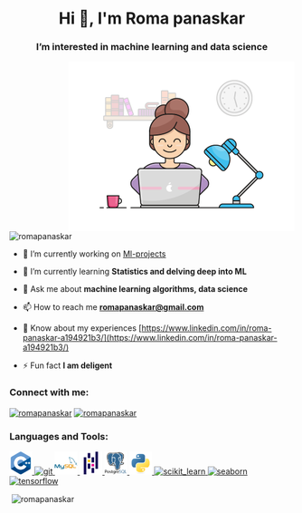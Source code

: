 <h1 align="center">Hi 👋, I'm Roma panaskar</h1>
<h3 align="center">I’m interested in machine learning and data science</h3>
<img align="right" alt="coding" width="400" src="https://github.com/romapanaskar/romapanaskar/blob/main/e726c74ac081eed50feee1433d12c998.gif">
<p align="left"> <img src="https://komarev.com/ghpvc/?username=romapanaskar&label=Profile%20views&color=0e75b6&style=flat" alt="romapanaskar" /> </p>

- 🔭 I’m currently working on [Ml-projects](https://github.com/romapanaskar/mlprojects)

- 🌱 I’m currently learning **Statistics and delving deep into ML**

- 💬 Ask me about **machine learning algorithms, data science**

- 📫 How to reach me **romapanaskar@gmail.com**

- 📄 Know about my experiences [https://www.linkedin.com/in/roma-panaskar-a194921b3/](https://www.linkedin.com/in/roma-panaskar-a194921b3/)

- ⚡ Fun fact **I am deligent**

<h3 align="left">Connect with me:</h3>
<p align="left">
<a href="https://kaggle.com/romapanaskar" target="blank"><img align="center" src="https://raw.githubusercontent.com/rahuldkjain/github-profile-readme-generator/master/src/images/icons/Social/kaggle.svg" alt="romapanaskar" height="30" width="40" /></a>
<a href="https://www.leetcode.com/romapanaskar" target="blank"><img align="center" src="https://raw.githubusercontent.com/rahuldkjain/github-profile-readme-generator/master/src/images/icons/Social/leet-code.svg" alt="romapanaskar" height="30" width="40" /></a>
</p>

<h3 align="left">Languages and Tools:</h3>
<p align="left"> <a href="https://www.w3schools.com/cpp/" target="_blank" rel="noreferrer"> <img src="https://raw.githubusercontent.com/devicons/devicon/master/icons/cplusplus/cplusplus-original.svg" alt="cplusplus" width="40" height="40"/> </a> <a href="https://git-scm.com/" target="_blank" rel="noreferrer"> <img src="https://www.vectorlogo.zone/logos/git-scm/git-scm-icon.svg" alt="git" width="40" height="40"/> </a> <a href="https://www.mysql.com/" target="_blank" rel="noreferrer"> <img src="https://raw.githubusercontent.com/devicons/devicon/master/icons/mysql/mysql-original-wordmark.svg" alt="mysql" width="40" height="40"/> </a> <a href="https://pandas.pydata.org/" target="_blank" rel="noreferrer"> <img src="https://raw.githubusercontent.com/devicons/devicon/2ae2a900d2f041da66e950e4d48052658d850630/icons/pandas/pandas-original.svg" alt="pandas" width="40" height="40"/> </a> <a href="https://www.postgresql.org" target="_blank" rel="noreferrer"> <img src="https://raw.githubusercontent.com/devicons/devicon/master/icons/postgresql/postgresql-original-wordmark.svg" alt="postgresql" width="40" height="40"/> </a> <a href="https://www.python.org" target="_blank" rel="noreferrer"> <img src="https://raw.githubusercontent.com/devicons/devicon/master/icons/python/python-original.svg" alt="python" width="40" height="40"/> </a> <a href="https://scikit-learn.org/" target="_blank" rel="noreferrer"> <img src="https://upload.wikimedia.org/wikipedia/commons/0/05/Scikit_learn_logo_small.svg" alt="scikit_learn" width="40" height="40"/> </a> <a href="https://seaborn.pydata.org/" target="_blank" rel="noreferrer"> <img src="https://seaborn.pydata.org/_images/logo-mark-lightbg.svg" alt="seaborn" width="40" height="40"/> </a> <a href="https://www.tensorflow.org" target="_blank" rel="noreferrer"> <img src="https://www.vectorlogo.zone/logos/tensorflow/tensorflow-icon.svg" alt="tensorflow" width="40" height="40"/> </a> </p>

<p>&nbsp;<img align="center" src="https://github-readme-stats.vercel.app/api?username=romapanaskar&show_icons=true&locale=en" alt="romapanaskar" /></p>
